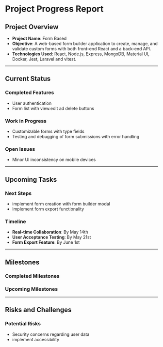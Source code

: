 # Project Progress Report

## Project Overview
- **Project Name**: Form Based
- **Objective**: A web-based form builder application to create, manage, and validate custom forms with both front-end React and a back-end API.
- **Technologies Used**: React, Node.js, Express, MongoDB, Material UI, Docker, Jest, Laravel and vitest.

---

## Current Status
### Completed Features
- User authentication 
- Form list with view.edit ad delete buttons




### Work in Progress

- Customizable forms with type fields
- Testing and debugging of form submissions with error handling

### Open Issues

- Minor UI inconsistency on mobile devices

---

## Upcoming Tasks
### Next Steps

- implement form creation with form builder modal
- Implement form export functionality 

### Timeline
- **Real-time Collaboration**: By May 14th
- **User Acceptance Testing**: By May 21st
- **Form Export Feature**: By June 1st

---

## Milestones
### Completed Milestones


### Upcoming Milestones


---

## Risks and Challenges
### Potential Risks
- Security concerns regarding user data
- implement accessibility
